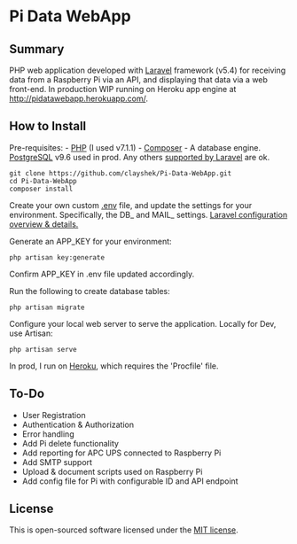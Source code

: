 # Pi Data WebApp

## Summary

PHP web application developed with <a href="https://laravel.com/docs">Laravel</a> framework (v5.4) for receiving data from 
a Raspberry Pi via an API, and displaying that data via a web front-end. In production
WIP running on Heroku app engine at http://pidatawebapp.herokuapp.com/.

## How to Install

Pre-requisites:
    - <a href="http://php.net/downloads.php">PHP</a> (I used v7.1.1)
    - <a href="https://getcomposer.org/">Composer</a>
    - A database engine. <a href="https://www.postgresql.org/download/">PostgreSQL</a> v9.6 used in prod. Any others <a href="https://laravel.com/docs/5.4/database">supported by Laravel</a> are ok.

<pre><code>git clone https://github.com/clayshek/Pi-Data-WebApp.git
cd Pi-Data-WebApp
composer install
</code></pre>

Create your own custom <a href="https://github.com/laravel/laravel/blob/master/.env.example">.env</a> file, and update the settings for your environment.
Specifically, the DB_ and MAIL_ settings. 
<a href="https://laravel.com/docs/5.4/configuration">Laravel configuration overview & details.</a>

Generate an APP_KEY for your environment:
<pre><code>php artisan key:generate</code></pre>
Confirm APP_KEY in .env file updated accordingly.

Run the following to create database tables:
<pre><code>php artisan migrate</code></pre>

Configure your local web server to serve the application.
Locally for Dev, use Artisan:
<pre><code>php artisan serve</code></pre>

In prod, I run on <a href="http://www.heroku.com">Heroku</a>, which requires the 'Procfile' file.


## To-Do

 - User Registration
 - Authentication & Authorization
 - Error handling
 - Add Pi delete functionality
 - Add reporting for APC UPS connected to Raspberry Pi 
 - Add SMTP support
 - Upload & document scripts used on Raspberry Pi
 - Add config file for Pi with configurable ID and API endpoint

## License

This is open-sourced software licensed under the [MIT license](http://opensource.org/licenses/MIT).
